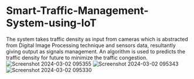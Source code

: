 # Smart-Traffic-Management-System-using-IoT
The system takes traffic density as input from cameras which is abstracted from Digital Image Processing technique and sensors data, resultantly giving output as signals management. An algorithm is used to predicts the traffic density for future to minimize the traffic congestion.
![Screenshot 2024-03-02 095355](https://github.com/bysanivenkatasaisukumar/Smart-Traffic-Management-System-using-IoT/assets/136966173/7b134b37-b849-4f5b-bf75-4184a2ba1846)
![Screenshot 2024-03-02 095343](https://github.com/bysanivenkatasaisukumar/Smart-Traffic-Management-System-using-IoT/assets/136966173/18cf9a82-9d46-46a8-97bf-24d78d3ffa84)
![Screenshot 2024-03-02 095330](https://github.com/bysanivenkatasaisukumar/Smart-Traffic-Management-System-using-IoT/assets/136966173/91f289ce-c053-44a4-b888-8097241aacf5)
